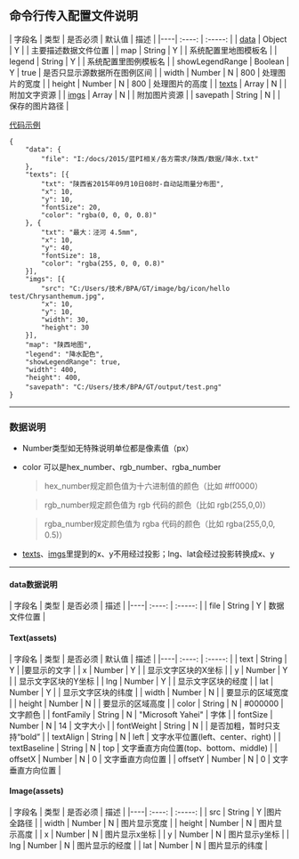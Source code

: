 ## 命令行传入配置文件说明

| 字段名 | 类型 | 是否必须 | 默认值 | 描述 |
|----| :----: | :-----: |
| [data](#data) | Object | Y |  | 主要描述数据文件位置 |
| map | String | Y |  | 系统配置里地图模板名 |
| legend | String | Y |  | 系统配置里图例模板名 |
| showLegendRange | Boolean | Y | true | 是否只显示源数据所在图例区间 |
| width | Number | N | 800 | 处理图片的宽度 |
| height | Number | N | 800 | 处理图片的高度 |
| [texts](#Text) | Array | N |  | 附加文字资源 |
| [imgs](#Image) | Array | N |  | 附加图片资源 |
| savepath | String | N |  | 保存的图片路径 |

[代码示例](#code_example)
```
{
    "data": {
    	"file": "I:/docs/2015/蓝PI相关/各方需求/陕西/数据/降水.txt"
    },
    "texts": [{
    	"txt": "陕西省2015年09月10日08时-自动站雨量分布图",
    	"x": 10,
    	"y": 10,
    	"fontSize": 20,
    	"color": "rgba(0, 0, 0, 0.8)"
    }, {
    	"txt": "最大：泾河 4.5mm",
    	"x": 10,
    	"y": 40,
    	"fontSize": 18,
    	"color": "rgba(255, 0, 0, 0.8)"
    }],
    "imgs": [{
        "src": "C:/Users/技术/BPA/GT/image/bg/icon/hello test/Chrysanthemum.jpg",
        "x": 10,
        "y": 10,
        "width": 30,
        "height": 30
    }],
    "map": "陕西地图",
    "legend": "降水配色",
    "showLegendRange": true,
    "width": 400,
    "height": 400,
	"savepath": "C:/Users/技术/BPA/GT/output/test.png"
}
```

------------------
### 数据说明
* Number类型如无特殊说明单位都是像素值（px）
* color 可以是hex_number、rgb_number、rgba_number
	> hex_number规定颜色值为十六进制值的颜色（比如 #ff0000）

	> rgb_number规定颜色值为 rgb 代码的颜色（比如 rgb(255,0,0)）

	> rgba_number规定颜色值为 rgba 代码的颜色（比如 rgba(255,0,0, 0.5)）

* [texts](#Text)、[imgs](#Image)里提到的x、y不用经过投影；lng、lat会经过投影转换成x、y

******************
#### <span id="data">data数据说明</span>
| 字段名 | 类型 | 是否必须 | 描述 |
|----| :----: | :-----: |
| file | String | Y | 数据文件位置 |

#### <span id="Text">Text(assets)</span>
| 字段名 | 类型 | 是否必须 | 默认值 | 描述 |
|----| :----: | :-----: |
| text | String | Y |  |要显示的文字 |
| x | Number | Y |  | 显示文字区块的X坐标 |
| y | Number | Y |  | 显示文字区块的Y坐标 |
| lng | Number | Y |  | 显示文字区块的经度 |
| lat | Number | Y |  | 显示文字区块的纬度 |
| width | Number | N |  | 要显示的区域宽度 |
| height | Number | N |  | 要显示的区域高度 |
| color | String | N | #000000 | 文字颜色 |
| fontFamily | String | N | "Microsoft Yahei" | 字体 |
| fontSize | Number | N | 14 | 文字大小 |
| fontWeight | String | N |  | 是否加粗，暂时只支持“bold” |
| textAlign | String | N | left | 文字水平位置(left、center、right) |
| textBaseline | String | N | top | 文字垂直方向位置(top、bottom、middle) |
| offsetX | Number | N | 0 | 文字垂直方向位置 |
| offsetY | Number | N | 0 | 文字垂直方向位置 |

#### <span id="Image">Image(assets)</span>
| 字段名 | 类型 | 是否必须 | 描述 |
|----| :----: | :-----: |
| src | String | Y |图片全路径 |
| width | Number | N | 图片显示宽度 |
| height | Number | N | 图片显示高度 |
| x | Number | N | 图片显示x坐标 |
| y | Number | N | 图片显示y坐标 |
| lng | Number | N | 图片显示的经度 |
| lat | Number | N | 图片显示的纬度 |
